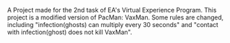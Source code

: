 A Project made for the 2nd task of EA's Virtual Experience Program.
This project is a modified version of PacMan: VaxMan.
Some rules are changed, including "infection(ghosts) can multiply every 30 seconds" and "contact with infection(ghost) does not kill VaxMan".
